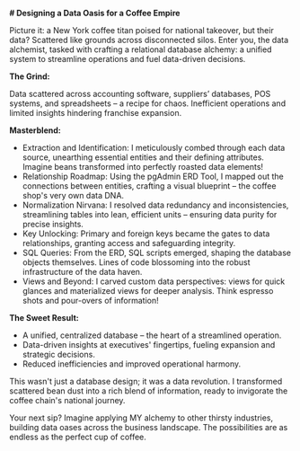 **# Designing a Data Oasis for a Coffee Empire**

Picture it: a New York coffee titan poised for national takeover, but their data? Scattered like grounds across disconnected silos. Enter you, the data alchemist, tasked with crafting a relational database alchemy: a unified system to streamline operations and fuel data-driven decisions.

**The Grind:**

Data scattered across accounting software, suppliers’ databases, POS systems, and spreadsheets – a recipe for chaos.
Inefficient operations and limited insights hindering franchise expansion.

**Masterblend:**

- Extraction and Identification: I meticulously combed through each data source, unearthing essential entities and their defining attributes. Imagine beans transformed into perfectly roasted data elements!
- Relationship Roadmap: Using the pgAdmin ERD Tool, I mapped out the connections between entities, crafting a visual blueprint – the coffee shop's very own data DNA.
- Normalization Nirvana: I resolved data redundancy and inconsistencies, streamlining tables into lean, efficient units – ensuring data purity for precise insights.
- Key Unlocking: Primary and foreign keys became the gates to data relationships, granting access and safeguarding integrity.
- SQL Queries: From the ERD, SQL scripts emerged, shaping the database objects themselves. Lines of code blossoming into the robust infrastructure of the data haven.
- Views and Beyond: I carved custom data perspectives: views for quick glances and materialized views for deeper analysis. Think espresso shots and pour-overs of information!

**The Sweet Result:**

- A unified, centralized database – the heart of a streamlined operation.
- Data-driven insights at executives' fingertips, fueling expansion and strategic decisions.
- Reduced inefficiencies and improved operational harmony.

This wasn't just a database design; it was a data revolution. I transformed scattered bean dust into a rich blend of information, ready to invigorate the coffee chain's national journey.

Your next sip? Imagine applying MY alchemy to other thirsty industries, building data oases across the business landscape. The possibilities are as endless as the perfect cup of coffee.
